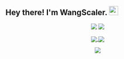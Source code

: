 <!--
**WangScaler/wangscaler** is a ✨ _special_ ✨ repository because its `README.md` (this file) appears on your GitHub profile.

Here are some ideas to get you started:

- 🔭 I’m currently working on ...
- 🌱 I’m currently learning ...
- 👯 I’m looking to collaborate on ...
- 🤔 I’m looking for help with ...
- 💬 Ask me about ...
- 📫 How to reach me: ...
- 😄 Pronouns: ...
- ⚡ Fun fact: ...
-->
<h2> Hey there! I'm WangScaler. <img src="https://github.com/souvikguria98/souvikguria98/blob/master/Hi.gif" width="25"></h2>

<p align = "center">
  <img src = "https://github-readme-stats.vercel.app/api?username=yuexiaoliang&count_private=true&show_icons=true&theme=tokyonight&line_height=27">
  <img src = "https://github-readme-stats.vercel.app/api/top-langs/?username=yuexiaoliang&theme=tokyonight">
</p>

<p align = "center">
<a href="https://github.com/yuexiaoliang/docs">
  <img align="center" src="https://github-readme-stats.vercel.app/api/pin/?username=yuexiaoliang&repo=docs&theme=tokyonight" />
</a>
<a href="https://github.com/yuexiaoliang/vue3-init">
  <img align="center" src="https://github-readme-stats.vercel.app/api/pin/?username=yuexiaoliang&repo=vue3-init&theme=tokyonight" />
</a>
</p>
<p align = "center">
 <img src="https://activity-graph.herokuapp.com/graph?username=yuexiaoliang&theme=redical">
</p>

